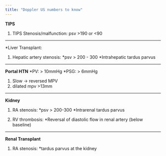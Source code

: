 ```yaml
---
title: "Doppler US numbers to know"
---
```

<b>TIPS</b>

1. TIPS Stenosis/malfunction: psv &gt;190 or &lt;90

--------------
*Liver Transplant:

1. Hepatic artery stenosis: 
*psv &gt; 200 - 300 
*Intrahepatic tardus parvus 

--------------------
<b>Portal HTN</b>
*PV: &gt; 10mmHg
*PSG: &gt; 6mmHg

1. Slow -&gt; reversed MPV
2. dilated mpv &gt;13mm
---------------
<b>Kidney</b>

1. RA stenosis: 
*psv &gt; 200-300
*Intrarenal tardus parvus

2. RV thrombosis: 
*Reversal of diastolic flow in renal artery (below baseline)
---------------------
<b>Renal Transplant</b>

1. RA stenosis:
*tardus parvus at the kidney

